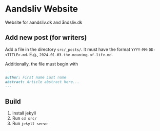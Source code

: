 # Aandsliv Website

Website for aandsliv.dk and åndsliv.dk

## Add new post (for writers)

Add a file in the directory `src/_posts/`.
It must have the format `YYYY-MM-DD-<TITLE>.md`.
E.g., `2024-01-03-the-meaning-of-life.md`.

Additionally, the file must begin with
```md
---
author: First name Last name
abstract: Article abstract here...
---

```

## Build

1. Install jekyll
2. Run `cd src/`
3. Run `jekyll serve`
